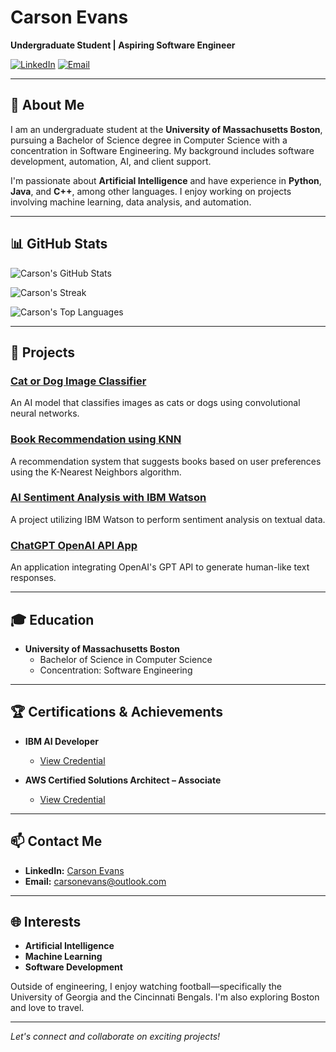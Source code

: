 # Carson Evans

**Undergraduate Student | Aspiring Software Engineer**

[![LinkedIn](https://img.shields.io/badge/LinkedIn-Profile-blue?logo=linkedin)](https://www.linkedin.com/in/carson-evans42/)
[![Email](https://img.shields.io/badge/Email-carsonevans%40outlook.com-informational?logo=microsoft-outlook)](mailto:carsonevans@outlook.com)

---

## 👋 About Me

I am an undergraduate student at the **University of Massachusetts Boston**, pursuing a Bachelor of Science degree in Computer Science with a concentration in Software Engineering. My background includes software development, automation, AI, and client support.

I'm passionate about **Artificial Intelligence** and have experience in **Python**, **Java**, and **C++**, among other languages. I enjoy working on projects involving machine learning, data analysis, and automation.

---

## 📊 GitHub Stats

![Carson's GitHub Stats](https://github-readme-stats.vercel.app/api?username=carson-evans&theme=bear&show_icons=true&hide_border=false&count_private=true&card_width=500)

![Carson's Streak](https://github-readme-streak-stats.herokuapp.com/?user=carson-evans&theme=bear&hide_border=false&card_width=500)

![Carson's Top Languages](https://github-readme-stats.vercel.app/api/top-langs/?username=carson-evans&theme=bear&show_icons=true&hide_border=false&layout=compact&card_width=500)

---

## 💼 Projects

### [Cat or Dog Image Classifier](https://github.com/carson-evans/cat-dog-classifier)
An AI model that classifies images as cats or dogs using convolutional neural networks.

### [Book Recommendation using KNN](https://github.com/carson-evans/book-recommendation-knn)
A recommendation system that suggests books based on user preferences using the K-Nearest Neighbors algorithm.

### [AI Sentiment Analysis with IBM Watson](https://github.com/carson-evans/AI-Sentiment-Analysis-IBM-Watson)
A project utilizing IBM Watson to perform sentiment analysis on textual data.

### [ChatGPT OpenAI API App](https://github.com/carson-evans/GPT-API)
An application integrating OpenAI's GPT API to generate human-like text responses.

---

## 🎓 Education

- **University of Massachusetts Boston**
  - Bachelor of Science in Computer Science
  - Concentration: Software Engineering

---

## 🏆 Certifications & Achievements

- **IBM AI Developer**
  - [View Credential](https://www.coursera.org/account/accomplishments/specialization/PYGW2FZ6AQSC)

- **AWS Certified Solutions Architect – Associate**
  - [View Credential](https://www.credly.com/badges/59b87b7b-bf7d-4f19-8672-28c52299f2a4/linked_in_profile)

---

## 📫 Contact Me

- **LinkedIn:** [Carson Evans](https://www.linkedin.com/in/carson-evans42/)
- **Email:** [carsonevans@outlook.com](mailto:carsonevans@outlook.com)

---

## 🌐 Interests

- **Artificial Intelligence**
- **Machine Learning**
- **Software Development**

Outside of engineering, I enjoy watching football—specifically the University of Georgia and the Cincinnati Bengals. I'm also exploring Boston and love to travel.

---

*Let's connect and collaborate on exciting projects!*
